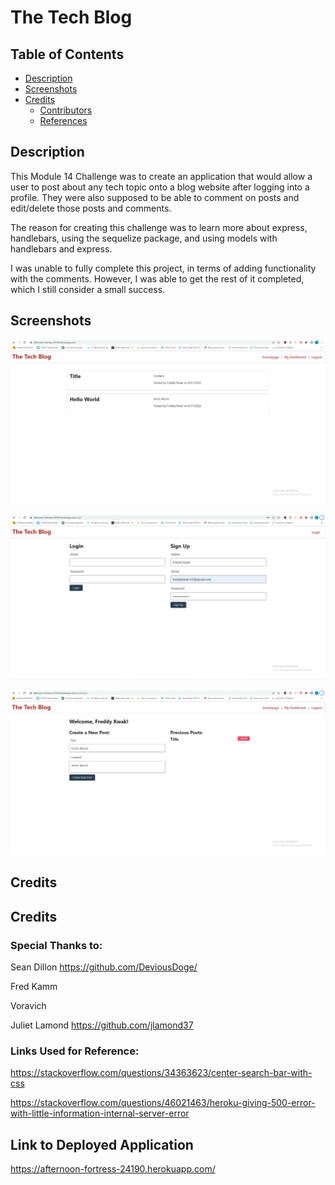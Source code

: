 # The Tech Blog

## Table of Contents
  - [Description](#description)
  - [Screenshots](#screenshots)
  - [Credits](#credits)
    - [Contributors](#contributors)
    - [References](#links-used-for-reference)

## Description

This Module 14 Challenge was to create an application that would allow a user to post about any tech topic onto a blog website after logging into a profile. They were also supposed to be able to comment on posts and edit/delete those posts and comments.

The reason for creating this challenge was to learn more about express, handlebars, using the sequelize package, and using models with handlebars and express.

I was unable to fully complete this project, in terms of adding functionality with the comments. However, I was able to get the rest of it completed, which I still consider a small success.

## Screenshots

![Screenshot-1](../images/Home%20Page.PNG)

![Screenshot-2](../images/Login%20and%20Signup%20Page.PNG)

![Screenshot-2](../images/Add%20Post.PNG)

## Credits

## Credits

### Special Thanks to:

Sean Dillon https://github.com/DeviousDoge/

Fred Kamm

Voravich

Juliet Lamond https://github.com/jlamond37

### Links Used for Reference:

https://stackoverflow.com/questions/34363623/center-search-bar-with-css

https://stackoverflow.com/questions/46021463/heroku-giving-500-error-with-little-information-internal-server-error

## Link to Deployed Application

https://afternoon-fortress-24190.herokuapp.com/